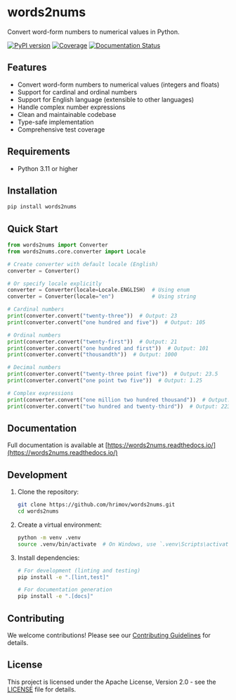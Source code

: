 # words2nums

Convert word-form numbers to numerical values in Python.

[![PyPI version](https://img.shields.io/pypi/v/words2nums)](https://pypi.org/project/words2nums/)
[![Coverage](https://img.shields.io/badge/coverage-92%25-brightgreen)](https://smokeshow.helpmanual.io/words2nums/latest/)
[![Documentation Status](https://readthedocs.org/projects/words2nums/badge/?version=latest)](https://words2nums.readthedocs.io)

## Features

- Convert word-form numbers to numerical values (integers and floats)
- Support for cardinal and ordinal numbers
- Support for English language (extensible to other languages)
- Handle complex number expressions
- Clean and maintainable codebase
- Type-safe implementation
- Comprehensive test coverage

## Requirements

- Python 3.11 or higher

## Installation

```bash
pip install words2nums
```

## Quick Start

```python
from words2nums import Converter
from words2nums.core.converter import Locale

# Create converter with default locale (English)
converter = Converter()

# Or specify locale explicitly
converter = Converter(locale=Locale.ENGLISH)  # Using enum
converter = Converter(locale="en")            # Using string

# Cardinal numbers
print(converter.convert("twenty-three"))  # Output: 23
print(converter.convert("one hundred and five"))  # Output: 105

# Ordinal numbers
print(converter.convert("twenty-first"))  # Output: 21
print(converter.convert("one hundred and first"))  # Output: 101
print(converter.convert("thousandth"))  # Output: 1000

# Decimal numbers
print(converter.convert("twenty-three point five"))  # Output: 23.5
print(converter.convert("one point two five"))  # Output: 1.25

# Complex expressions
print(converter.convert("one million two hundred thousand"))  # Output: 1200000
print(converter.convert("two hundred and twenty-third"))  # Output: 223
```

## Documentation

Full documentation is available at [https://words2nums.readthedocs.io/](https://words2nums.readthedocs.io/)

## Development

1. Clone the repository:

   ```bash
   git clone https://github.com/hrimov/words2nums.git
   cd words2nums
   ```

2. Create a virtual environment:

   ```bash
   python -m venv .venv
   source .venv/bin/activate  # On Windows, use `.venv\Scripts\activate`
   ```

3. Install dependencies:

   ```bash
   # For development (linting and testing)
   pip install -e ".[lint,test]"

   # For documentation generation
   pip install -e ".[docs]"
   ```

## Contributing

We welcome contributions! Please see our [Contributing Guidelines](CONTRIBUTING.md) for details.

## License

This project is licensed under the Apache License, Version 2.0 - see the [LICENSE](LICENSE) file for details.
